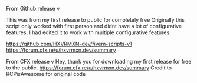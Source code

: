 From Github release v

This was from my first release to public for completely free
Originally this script only worked with first person and didnt have a lot of configurative features.
I had edited it to work with multiple configurative features.

https://github.com/HXVRMXN-dev/fivem-scripts-v1
https://forum.cfx.re/u/hxvrmxn.dev/summary

From CFX release v
Hey, thank you for downloading my first release for free to the public. 
https://forum.cfx.re/u/hxvrmxn.dev/summary
Credit to RCPisAwesome for original code
